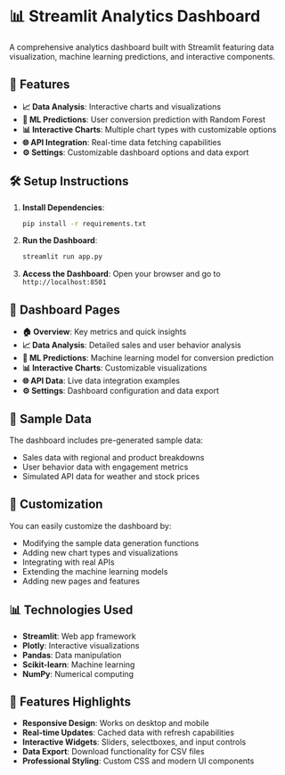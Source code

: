 # 📊 Streamlit Analytics Dashboard

A comprehensive analytics dashboard built with Streamlit featuring data visualization, machine learning predictions, and interactive components.

## 🚀 Features

- **📈 Data Analysis**: Interactive charts and visualizations
- **🤖 ML Predictions**: User conversion prediction with Random Forest
- **📊 Interactive Charts**: Multiple chart types with customizable options
- **🌐 API Integration**: Real-time data fetching capabilities
- **⚙️ Settings**: Customizable dashboard options and data export

## 🛠️ Setup Instructions

1. **Install Dependencies**:
   ```bash
   pip install -r requirements.txt
   ```

2. **Run the Dashboard**:
   ```bash
   streamlit run app.py
   ```

3. **Access the Dashboard**:
   Open your browser and go to `http://localhost:8501`

## 📱 Dashboard Pages

- **🏠 Overview**: Key metrics and quick insights
- **📈 Data Analysis**: Detailed sales and user behavior analysis
- **🤖 ML Predictions**: Machine learning model for conversion prediction
- **📊 Interactive Charts**: Customizable visualizations
- **🌐 API Data**: Live data integration examples
- **⚙️ Settings**: Dashboard configuration and data export

## 🎯 Sample Data

The dashboard includes pre-generated sample data:
- Sales data with regional and product breakdowns
- User behavior data with engagement metrics
- Simulated API data for weather and stock prices

## 🔧 Customization

You can easily customize the dashboard by:
- Modifying the sample data generation functions
- Adding new chart types and visualizations
- Integrating with real APIs
- Extending the machine learning models
- Adding new pages and features

## 📊 Technologies Used

- **Streamlit**: Web app framework
- **Plotly**: Interactive visualizations
- **Pandas**: Data manipulation
- **Scikit-learn**: Machine learning
- **NumPy**: Numerical computing

## 🎨 Features Highlights

- **Responsive Design**: Works on desktop and mobile
- **Real-time Updates**: Cached data with refresh capabilities
- **Interactive Widgets**: Sliders, selectboxes, and input controls
- **Data Export**: Download functionality for CSV files
- **Professional Styling**: Custom CSS and modern UI components